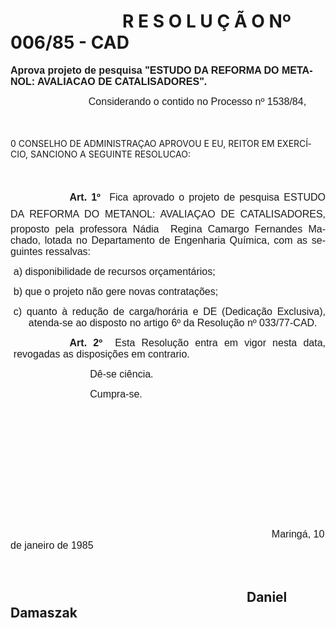 <body lang=PT-BR style='tab-interval:35.4pt'>

<div class=Section1>

<h1><span style="mso-spacerun: yes">                           </span>R E S O L
U Ç Ã O Nº 006/85 - CAD</h1>

<p class=MsoBodyTextIndent><b><span style='font-size:12.0pt;mso-bidi-font-size:
10.0pt;font-family:Arial'>Aprova projeto de pesquisa &quot;ESTUDO DA REFORMA DO
METANOL: AVALIACAO DE CATALISADORES&quot;.<o:p></o:p></span></b></p>

<p class=MsoNormal style='margin-left:58.2pt;text-indent:35.4pt'><span
style='font-size:12.0pt;mso-bidi-font-size:10.0pt;font-family:Arial'>Considerando
o contido no Processo nº 1538/84,<o:p></o:p></span></p>

<p class=MsoNormal style='line-height:150%'><span style='font-size:12.0pt;
mso-bidi-font-size:10.0pt;font-family:Arial'><![if !supportEmptyParas]>&nbsp;<![endif]><o:p></o:p></span></p>

<p class=MsoBodyTextIndent2>0 CONSELHO DE ADMINISTRAÇAO APROVOU E EU, REITOR EM
EXERCÍCIO, SANCIONO A SEGUINTE RESOLUCAO:</p>

<p class=MsoNormal style='line-height:150%'><span style='font-size:12.0pt;
mso-bidi-font-size:10.0pt;font-family:Arial'><![if !supportEmptyParas]>&nbsp;<![endif]><o:p></o:p></span></p>

<p class=MsoNormal style='mso-margin-top-alt:auto;mso-margin-bottom-alt:auto;
text-align:justify;text-indent:70.9pt'><b><span style='font-size:12.0pt;
mso-bidi-font-size:10.0pt;font-family:Arial'>Art. 1º </span></b><span
style='font-size:12.0pt;mso-bidi-font-size:10.0pt;font-family:Arial'><span
style="mso-spacerun: yes"> </span>Fica aprovado o projeto de pesquisa ESTUDO
DA REFORMA DO METANOL: AVALIAÇAO DE CATALISADORES, proposto pela professora
Nádia<span style="mso-spacerun: yes">  </span><span style='mso-bidi-font-weight:
bold'>Regina </span>Camargo Fernandes Machado, lotada no Departamento de
Engenharia Química, com as seguintes ressalvas:<o:p></o:p></span></p>

<p class=MsoNormal style='mso-margin-top-alt:auto;mso-margin-bottom-alt:auto;
margin-left:3.6pt;text-align:justify'><span style='font-size:12.0pt;mso-bidi-font-size:
10.0pt;font-family:Arial'>a) disponibilidade de recursos orçamentários;<o:p></o:p></span></p>

<p class=MsoNormal style='mso-margin-top-alt:auto;mso-margin-bottom-alt:auto;
margin-left:3.6pt;text-align:justify'><span style='font-size:12.0pt;mso-bidi-font-size:
10.0pt;font-family:Arial'>b) que o projeto não gere novas contratações;<o:p></o:p></span></p>

<p class=MsoNormal style='mso-margin-top-alt:auto;mso-margin-bottom-alt:auto;
margin-left:21.6pt;text-align:justify;text-indent:-18.0pt'><span
style='font-size:12.0pt;mso-bidi-font-size:10.0pt;font-family:Arial'>c) quanto
à redução de carga/horária e DE (Dedicação Exclusiva), atenda-se ao disposto no
artigo 6º da Resolução nº 033/77-CAD.<o:p></o:p></span></p>

<p class=MsoNormal style='mso-margin-top-alt:auto;mso-margin-bottom-alt:auto;
margin-left:3.6pt;text-align:justify;text-indent:67.3pt'><b><span
style='font-size:12.0pt;mso-bidi-font-size:10.0pt;font-family:Arial'>Art. 2º</span></b><span
style='font-size:12.0pt;mso-bidi-font-size:10.0pt;font-family:Arial'><span
style="mso-spacerun: yes">  </span>Esta Resolução entra em vigor nesta data,
revoga­das as disposições em contrario.<o:p></o:p></span></p>

<p class=MsoNormal style='mso-margin-top-alt:auto;mso-margin-bottom-alt:auto;
margin-left:95.4pt;text-align:justify'><span style='font-size:12.0pt;
mso-bidi-font-size:10.0pt;font-family:Arial'>Dê-se ciência.<o:p></o:p></span></p>

<p class=MsoNormal style='mso-margin-top-alt:auto;mso-margin-bottom-alt:auto;
margin-left:95.4pt;text-align:justify'><span style='font-size:12.0pt;
mso-bidi-font-size:10.0pt;font-family:Arial'>Cumpra-se.<o:p></o:p></span></p>

<p class=MsoNormal><span style='font-size:12.0pt;mso-bidi-font-size:10.0pt;
font-family:Arial'><![if !supportEmptyParas]>&nbsp;<![endif]><o:p></o:p></span></p>

<p class=MsoNormal><span style='font-size:12.0pt;mso-bidi-font-size:10.0pt;
font-family:Arial'><![if !supportEmptyParas]>&nbsp;<![endif]><o:p></o:p></span></p>

<p class=MsoNormal><span style='font-size:12.0pt;mso-bidi-font-size:10.0pt;
font-family:Arial'><![if !supportEmptyParas]>&nbsp;<![endif]><o:p></o:p></span></p>

<p class=MsoNormal><span style='font-size:12.0pt;mso-bidi-font-size:10.0pt;
font-family:Arial'><![if !supportEmptyParas]>&nbsp;<![endif]><o:p></o:p></span></p>

<p class=MsoNormal><span style='font-size:12.0pt;mso-bidi-font-size:10.0pt;
font-family:Arial'><![if !supportEmptyParas]>&nbsp;<![endif]><o:p></o:p></span></p>

<p class=MsoNormal><span style='font-size:12.0pt;mso-bidi-font-size:10.0pt;
font-family:Arial'><![if !supportEmptyParas]>&nbsp;<![endif]><o:p></o:p></span></p>

<p class=MsoNormal><span style='font-size:12.0pt;mso-bidi-font-size:10.0pt;
font-family:Arial'><span style='mso-tab-count:8'>                                                                                              </span>Maringá,
10 de janeiro de 1985<o:p></o:p></span></p>

<p class=MsoNormal><span style='font-size:12.0pt;mso-bidi-font-size:10.0pt;
font-family:Arial'><![if !supportEmptyParas]>&nbsp;<![endif]><o:p></o:p></span></p>

<h2><span style="mso-spacerun:
yes">                                                                           
</span>Daniel Damaszak</h2>

</div>

</body>
